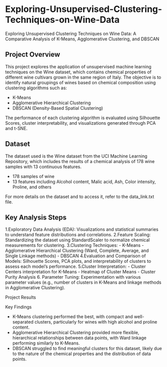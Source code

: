 # Exploring-Unsupervised-Clustering-Techniques-on-Wine-Data
Exploring Unsupervised Clustering Techniques on Wine Data: A Comparative Analysis of K-Means, Agglomerative Clustering, and DBSCAN
## Project Overview

This project explores the application of unsupervised machine learning techniques on the Wine dataset, which contains chemical properties of different wine cultivars grown in the same region of Italy. The objective is to identify natural groupings of wines based on chemical composition using clustering algorithms such as:

- K-Means
- Agglomerative Hierarchical Clustering
- DBSCAN (Density-Based Spatial Clustering)

The performance of each clustering algorithm is evaluated using Silhouette Scores, cluster interpretability, and visualizations generated through PCA and t-SNE.

## Dataset

The dataset used is the Wine dataset from the UCI Machine Learning Repository, which includes the results of a chemical analysis of 178 wine samples with 13 continuous features.

- 178 samples of wine
- 13 features including Alcohol content, Malic acid, Ash, Color intensity, Proline, and others

For more details on the dataset and to access it, refer to the data_link.txt file.

## Key Analysis Steps

1.Exploratory Data Analysis (EDA): Visualizations and statistical summaries to understand feature distributions and correlations.
2.Feature Scaling: Standardizing the dataset using StandardScaler to normalize chemical measurements for clustering.
3.Clustering Techniques:
	- K-Means
	- Agglomerative Hierarchical Clustering (Ward, Complete, Average, and Single Linkage methods)
	- DBSCAN
4.Evaluation and Comparison of Models: Silhouette Scores, PCA plots, and interpretability of clusters to assess each model’s performance.
5.Cluster Interpretation:
	- Cluster Centers interpretation for K-Means
	- Heatmap of Cluster Means
	- Cluster Purity Analysis
6.	Parameter Tuning: Experimentation with various parameter values (e.g., number of clusters in K-Means and linkage methods in Agglomerative Clustering).


Project Results

Key Findings

- K-Means clustering performed the best, with compact and well-separated clusters, particularly for wines with high alcohol and proline content.
- Agglomerative Hierarchical Clustering provided more flexible, hierarchical relationships between data points, with Ward linkage performing similarly to K-Means.
- DBSCAN struggled to find meaningful clusters for this dataset, likely due to the nature of the chemical properties and the distribution of data points.
